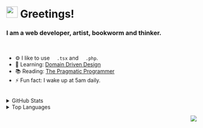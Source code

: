 <h1> <img src="https://emojis.slackmojis.com/emojis/images/1595173148/9720/dog_cute.gif?1595173148" width="30" /> Greetings! </h1>
<h3>I am a web developer, artist, bookworm and thinker.</h3>

<br>

- ⚙️ I like to use <img src='https://media0.giphy.com/media/RJzm826vu7WbJvBtxX/giphy.gif?cid=6c09b9527q591k8uufhwfcwrayb5adfc46cz4nd4rtnhwf86&rid=giphy.gif&ct=s' height='15'>`.tsx` and <img src='https://i.imgur.com/P1ePcOu.gif' height='15'>`.php`.
- 🌱 Learning: [Domain Driven Design](https://g.co/kgs/jgXBDL)
- 📚 Reading: [The Pragmatic Programmer](https://g.co/kgs/HCNmxt)
- ⚡️ Fun fact: I wake up at 5am daily.

<br>

<details>
	<summary>GitHub Stats</summary>
	<img alt = "GitHub Stats" src="https://github-readme-stats.vercel.app/api?username=lucaxue&show_icons=true&theme=ayu-mirage"/>
</details>

<details>
	<summary>Top Languages</summary>
	<img alt = "Top Languages" src="https://github-readme-stats.vercel.app/api/top-langs/?username=lucaxue&hide=blade,css,html,shell&theme=ayu-mirage&layout=compact"/>
</details>

<p align="right">
<img src="https://visitor-badge.glitch.me/badge?page_id=lucaxue.lucaxue" />
</p>
